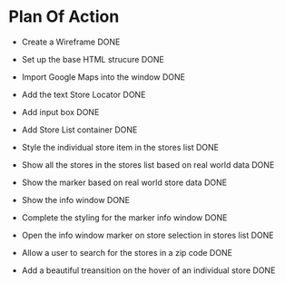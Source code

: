 # Plan Of Action

- Create a Wireframe DONE

- Set up the base HTML strucure DONE

- Import Google Maps into the window DONE

- Add the text Store Locator DONE

- Add input box DONE

- Add Store List container DONE

- Style the individual store item in the stores list DONE

- Show all the stores in the stores list based on real world data DONE

- Show the marker based on real world store data DONE

- Show the info window DONE

- Complete the styling for the marker info window DONE

- Open the info window marker on store selection in stores list DONE

- Allow a user to search for the stores in a zip code DONE

- Add a beautiful treansition on the hover of an individual store DONE